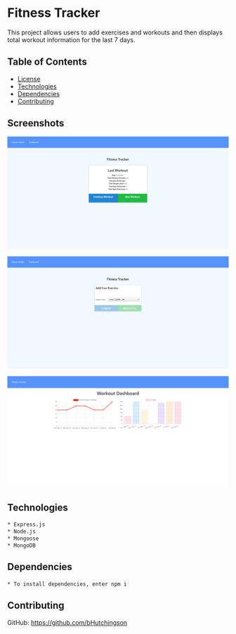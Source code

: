 # Fitness Tracker

  This project allows users to add exercises and workouts and then displays total workout information for the last 7 days.
  
  ## Table of Contents
  
  - [License](#license)
  - [Technologies](#technologies)
  - [Dependencies](#dependencies)
  - [Contributing](#contributing)

  ## Screenshots

  ![screenshot](assets/dashboard.png)

  ![screenshot](assets/new-exercise.png)

  ![screenshot](assets/charts.png)
  
  ## Technologies

    * Express.js
    * Node.js 
    * Mongoose
    * MongoDB
  
  ## Dependencies

    * To install dependencies, enter npm i
  
  ## Contributing

  GitHub: https://github.com/bHutchingson